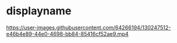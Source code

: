 # displayname

https://user-images.githubusercontent.com/64266194/130247512-e46b4e89-44e0-4698-bb84-85416cf52ae9.mp4


